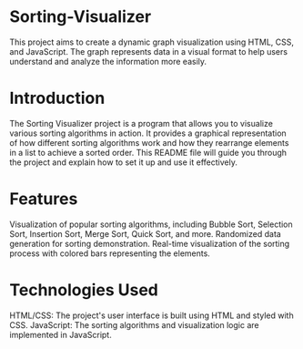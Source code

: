 # Sorting-Visualizer

This project aims to create a dynamic graph visualization using HTML, CSS, and JavaScript. The graph represents data in a visual format to help users understand and analyze the information more easily.

# Introduction
The Sorting Visualizer project is a program that allows you to visualize various sorting algorithms in action. It provides a graphical representation of how different sorting algorithms work and how they rearrange elements in a list to achieve a sorted order. This README file will guide you through the project and explain how to set it up and use it effectively.

# Features
Visualization of popular sorting algorithms, including Bubble Sort, Selection Sort, Insertion Sort, Merge Sort, Quick Sort, and more.
Randomized data generation for sorting demonstration.
Real-time visualization of the sorting process with colored bars representing the elements.


# Technologies Used
HTML/CSS: The project's user interface is built using HTML and styled with CSS.
JavaScript: The sorting algorithms and visualization logic are implemented in JavaScript.
